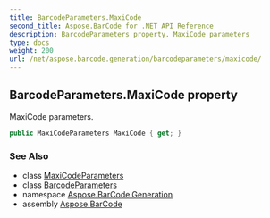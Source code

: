 ```yaml
---
title: BarcodeParameters.MaxiCode
second_title: Aspose.BarCode for .NET API Reference
description: BarcodeParameters property. MaxiCode parameters
type: docs
weight: 200
url: /net/aspose.barcode.generation/barcodeparameters/maxicode/
---
```

## BarcodeParameters.MaxiCode property

MaxiCode parameters.

```csharp
public MaxiCodeParameters MaxiCode { get; }
```

### See Also

* class [MaxiCodeParameters](../../maxicodeparameters/)
* class [BarcodeParameters](../)
* namespace [Aspose.BarCode.Generation](../../barcodeparameters/)
* assembly [Aspose.BarCode](../../../)


